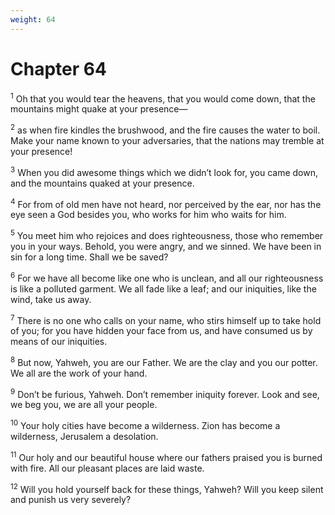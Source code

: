 ```yaml
---
weight: 64
---
```


# Chapter 64

<sup>1</sup> Oh that you would tear the heavens, that you would come down, that the mountains might quake at your presence— 

<sup>2</sup> as when fire kindles the brushwood, and the fire causes the water to boil. Make your name known to your adversaries, that the nations may tremble at your presence! 

<sup>3</sup> When you did awesome things which we didn’t look for, you came down, and the mountains quaked at your presence. 

<sup>4</sup> For from of old men have not heard, nor perceived by the ear, nor has the eye seen a God besides you, who works for him who waits for him. 

<sup>5</sup> You meet him who rejoices and does righteousness, those who remember you in your ways. Behold, you were angry, and we sinned. We have been in sin for a long time. Shall we be saved? 

<sup>6</sup> For we have all become like one who is unclean, and all our righteousness is like a polluted garment. We all fade like a leaf; and our iniquities, like the wind, take us away. 

<sup>7</sup> There is no one who calls on your name, who stirs himself up to take hold of you; for you have hidden your face from us, and have consumed us by means of our iniquities. 

<sup>8</sup> But now, Yahweh, you are our Father. We are the clay and you our potter. We all are the work of your hand. 

<sup>9</sup> Don’t be furious, Yahweh. Don’t remember iniquity forever. Look and see, we beg you, we are all your people. 

<sup>10</sup> Your holy cities have become a wilderness. Zion has become a wilderness, Jerusalem a desolation. 

<sup>11</sup> Our holy and our beautiful house where our fathers praised you is burned with fire. All our pleasant places are laid waste. 

<sup>12</sup> Will you hold yourself back for these things, Yahweh? Will you keep silent and punish us very severely? 



